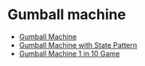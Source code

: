 # Gumball machine

- [Gumball Machine](GumballMachine)
- [Gumball Machine with State Pattern](GumballMachineWithStatePattern)
- [Gumball Machine 1 in 10 Game](GumballMachineOneInTenGame)
